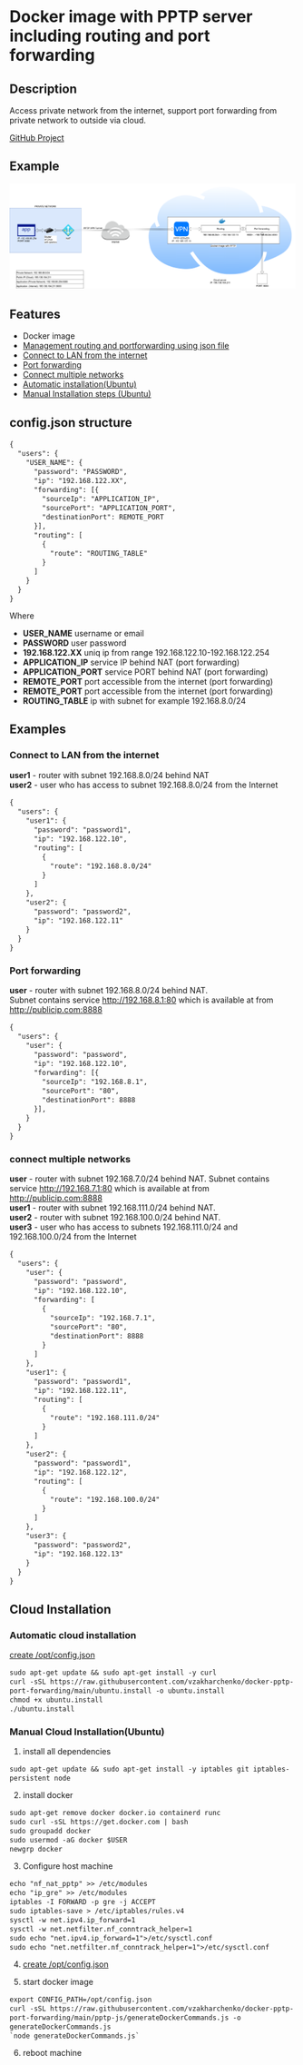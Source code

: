 # Docker image with PPTP server including routing and port forwarding

## Description
Access private network from the internet, support port forwarding from private network to outside via cloud.  
  
[GitHub Project](https://github.com/vzakharchenko/docker-pptp-port-forwarding)
  
## Example
![](https://github.com/vzakharchenko/docker-pptp-port-forwarding/blob/main/img/pptpWithRouting.png?raw=true)


## Features
 - Docker image
 - [Management routing  and portforwarding using json file](#configjson-structure) 
 - [Connect to LAN from the internet](#connect-to-lan-from-the--internet)  
 - [Port forwarding](#port-forwarding)  
 - [Connect multiple networks](#connect-multiple-networks)  
 - [Automatic installation(Ubuntu)](#automatic-cloud-installation)  
 - [Manual Installation steps (Ubuntu)](#manual-cloud-installationubuntu)  

## config.json structure

```
{
  "users": {
    "USER_NAME": {
      "password": "PASSWORD",
      "ip": "192.168.122.XX",
      "forwarding": [{
        "sourceIp": "APPLICATION_IP",
        "sourcePort": "APPLICATION_PORT",
        "destinationPort": REMOTE_PORT
      }],
      "routing": [
        {
          "route": "ROUTING_TABLE"
        }
      ]
    }
  }
}
```
Where
- **USER_NAME** username or email  
- **PASSWORD** user password  
- **192.168.122.XX** uniq ip from range 192.168.122.10-192.168.122.254  
- **APPLICATION_IP** service IP behind NAT (port forwarding)  
- **APPLICATION_PORT** service PORT behind NAT (port forwarding)  
- **REMOTE_PORT**  port accessible from the internet (port forwarding)  
- **REMOTE_PORT**  port accessible from the internet (port forwarding)  
- **ROUTING_TABLE**  ip with subnet for example 192.168.8.0/24  

## Examples

### Connect to LAN from the  internet
**user1** - router with subnet 192.168.8.0/24 behind NAT  
**user2** - user who has access to subnet 192.168.8.0/24 from the Internet  
```
{
  "users": {
    "user1": {
      "password": "password1",
      "ip": "192.168.122.10",
      "routing": [
        {
          "route": "192.168.8.0/24"
        }
      ]
    },
    "user2": {
      "password": "password2",
      "ip": "192.168.122.11"
    }
  }
}
```

### Port forwarding
**user** - router with subnet 192.168.8.0/24 behind NAT.  
Subnet contains service http://192.168.8.1:80 which is available at from http://publicip.com:8888  

```
{
  "users": {
    "user": {
      "password": "password",
      "ip": "192.168.122.10",
      "forwarding": [{
        "sourceIp": "192.168.8.1",
        "sourcePort": "80",
        "destinationPort": 8888
      }],
    }
  }
}
```
### connect multiple networks
**user** - router with subnet 192.168.7.0/24 behind NAT. Subnet contains service http://192.168.7.1:80 which is available at from http://publicip.com:8888  
**user1** - router with subnet 192.168.111.0/24 behind NAT.  
**user2** - router with subnet 192.168.100.0/24 behind NAT.  
**user3** - user who has access to subnets 192.168.111.0/24 and 192.168.100.0/24 from the Internet  
```
{
  "users": {
    "user": {
      "password": "password",
      "ip": "192.168.122.10",
      "forwarding": [
        {
          "sourceIp": "192.168.7.1",
          "sourcePort": "80",
          "destinationPort": 8888
        }
      ]
    },
    "user1": {
      "password": "password1",
      "ip": "192.168.122.11",
      "routing": [
        {
          "route": "192.168.111.0/24"
        }
      ]
    },
    "user2": {
      "password": "password1",
      "ip": "192.168.122.12",
      "routing": [
        {
          "route": "192.168.100.0/24"
        }
      ]
    },
    "user3": {
      "password": "password2",
      "ip": "192.168.122.13"
    }
  }
}
```


## Cloud Installation
### Automatic cloud installation
[create /opt/config.json](#configjson-structure)  
```
sudo apt-get update && sudo apt-get install -y curl
curl -sSL https://raw.githubusercontent.com/vzakharchenko/docker-pptp-port-forwarding/main/ubuntu.install -o ubuntu.install
chmod +x ubuntu.install
./ubuntu.install
```

### Manual Cloud Installation(Ubuntu)

1. install all dependencies
```
sudo apt-get update && sudo apt-get install -y iptables git iptables-persistent node
```
2. install docker
```
sudo apt-get remove docker docker.io containerd runc
sudo curl -sSL https://get.docker.com | bash
sudo groupadd docker
sudo usermod -aG docker $USER
newgrp docker
```

3. Configure host machine
```
echo "nf_nat_pptp" >> /etc/modules
echo "ip_gre" >> /etc/modules
iptables -I FORWARD -p gre -j ACCEPT
sudo iptables-save > /etc/iptables/rules.v4
sysctl -w net.ipv4.ip_forward=1
sysctl -w net.netfilter.nf_conntrack_helper=1
sudo echo "net.ipv4.ip_forward=1">/etc/sysctl.conf
sudo echo "net.netfilter.nf_conntrack_helper=1">/etc/sysctl.conf
```
4. [create /opt/config.json](#configjson-structure)  

5. start docker image

```
export CONFIG_PATH=/opt/config.json
curl -sSL https://raw.githubusercontent.com/vzakharchenko/docker-pptp-port-forwarding/main/pptp-js/generateDockerCommands.js -o generateDockerCommands.js
`node generateDockerCommands.js`
```
6. reboot machine
